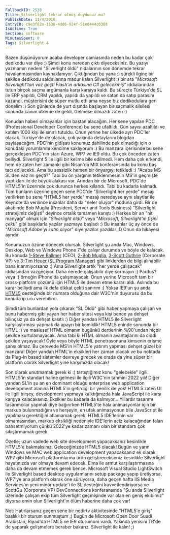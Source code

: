 ```yaml
---
FallbackID: 2539
Title: Silverlight tekrar ölmüş duydunuz mu?
PublishDate: 11/4/2010
EntryID: c9e3f82a-1536-4dd6-924f-51ed444c0388
IsActive: True
Section: software
MinutesSpent: 0
Tags: Silverlight 4
---
```

Bazen düşünüyorum acaba developer camiasında neden bu kadar çok dedikodu
var diye :) Şimdi konu nereden çıktı diyeceksiniz. Bu yazıyı yazmamın
nedeni "Silverlight öldü" nidalarının son dönemde tekrar havalanmasından
kaynaklanıyor. Çıktığından bu yana :) sürekli ilginç bir şekilde
dedikodu saldırılarına madur kalan Silverlight :) bir ara "*Microsoft
Silverlight'tan vaz geçti Flash'ın arkasına C\# gelecekmiş*"
iddialarından tutun birçok saçma argümanla karşı karşıya kaldı. Bu
süreçte Türkiye'de SL ile ERP yapıldı, CRM yapıldı, yapıldı da yapıldı
ve satan da satıp parasını kazandı, müşterisini de süper mutlu etti ama
neyse biz dedikodulara geri dönelim :) Son günlerde de yurt dışında
başlayan bir saçmalık silsilesi sonunda canım ülkeme de geldi. Gelmese
olmazdı zaten :)

Konudan haberi olmayanlar için baştan alacağım. Her sene yapılan PDC
(Professional Developer Conference) bu sene ufaltıldı. Gün sayısı
azaltıldı ve katılım 1000 kişi ile sınırlı tutuldu. Onun yerine her
ülkede ayrı PDC'ler olacak. Türkiye'de de olacak, çok yakında
detaylarını blogdan paylaşacağım. PDC'nin gidişatı konumuz dahilinde pek
olmadığı için o konudaki yorumlarımı kendime saklıyorum :) Bu manzara
içerisinde bu sene gerçekleşen PDC'nin starı Azure, WP7 ve IE9 oldu. Bu
çok önceden zaten belliydi. Silverlight 5 ile ilgili bir kelime bile
edilmedi. Hem daha çok erkendi, hem de zaten her zamanki gibi Nisan'da
MIX konferansında bu konu baş tacı edilecekti. Ama bu sessizlik hemen
bir önyargıyı tetikledi :) "Acaba MS SL'den vaz mı geçti?" Tabi bu ön
yargının tetiklenmesinin MS'in geçmişte yaptıkları ile de büyük alakası
var. Arından bir de Microsoft, PDC'de HTML5'in üzerinde çok durunca
herkes kıllandı. Tabi bu kadarla kalmadı. Tüm bunların üzerine geçen
sene PDC'de "Silverlight her yerde" mesajı verilirken bu sene "HTML5 her
yerde" mesajı neredeyse aynı slaytlar ile Keynote'da verilince insanlar
daha da "neler oluyor" moduna girdi. Bir de akabinde Bob Muglia
(President, Server and Tools Business) "Silverlight stratejimiz değişti"
deyince ortalık tamamen karıştı :) Herkes bir an "hit manyağı" olmak
için "*Silverlight öldü*" veya "*Microsoft, Silverlight'ın fişini
çekti*" gibi başıklarla yazılar yazmaya başladı :) Bu insanlar üç ay
önce de "*Microsoft Adobe'yi satın alıyor*" diye yazılar yazdılar :D
Onun da hikayesi ayrıdır.

Konumuzun özüne dönecek olursak. Silverlight şu anda Mac, Windows,
Desktop, Web ve Windows Phone 7'de çalışır durumda ve böyle de kalacak.
Bu konuda [1-Steve
Ballmer](http://www.microsoft.com/presspass/press/2010/nov10/11-01Statement.mspx)
(CEO), [2-Bob
Muglia](http://team.silverlight.net/announcement/pdc-and-silverlight/),
[3-Scott
Guthrie](http://channel9.msdn.com/Shows/SilverlightTV/Silverlight-TV-50-The-State-of-Silverlight-with-Scott-Guthrie)
(Corporate VP) ve [3-Tim Heuer (SL Program
Manager)](http://timheuer.com/blog/archive/2010/11/01/silverlight-is-dead-long-live-silverlight.aspx)
gibi linklerden de bilgi alınabilir bana inanmıyorsanız :) Ama
Silverlight artık "her yerde çalışacak" iddiasından vazgeçiyor. Daha
nerede çalışabilir diye sormayın :) Pardus? veya :) örneğin iPhone'da
çalışmayacak. Onun yerine Microsoft tam bir cross-platform çözümü için
HTML5 ile devam etme kararı aldı. Aslında bu karar belliydi ama ilk defa
dikkat çekti sanırım :) Yoksa IE9'un şu anda
[HTML5](http://www.engadget.com/2010/11/02/w3c-tests-html5-browser-compatibility-crowns-ie9-the-champ/)
desteğinde bir numara olduğuna dair W3C'nin duyurusu da bu konuda ip ucu
verebilirdi.

Şimdi tüm bunlardan yola çıkarak "SL Öldü" gibi haber yapmaya çalışan ve
bunu habermiş gibi yayan her haber sitesi veya kişi bence ya dehşet
bilinçsiz ya da dehşet kasıtlı :) Diğer yandan HTML5 ile Silverlight
karşılaştırması yapmak da apayrı bir komiklik! HTML5 eninde sonunda bir
HTML :) ve maalesef HTML olmanın bugünkü dertlerinin %90'undan hiçbir
şekilde kurtulamayacak. Ama tabi ki HTML olmanın avantajlarını da ciddi
şekilde yaşayacak! Öyle veya böyle HTML penetrasonuna kimsenin erişme
şansı olmaz. Bu çerevede MS'in HTML5'e yatırım yapması dehşet güzel bir
manzara! Diğer yandan HTML'in eksikleri her zaman olacak ve bu noktada
da Plug-In based sistemler devreye girecek ve orada da yine süper bir
platform olarak Silverlight yine karşımızda olacak!

Son olarak unutmamak gerek ki :) tartıştığımız konu "gelecekle" ilgili.
HTML5'in standart haline gelmesi ile ilgili W3C'nin tahmini 2022 yılı!
Diğer yandan SL'in şu an en dominant olduğu enterprise web application
development alanına HTML5'in getirdiği bir yenilik de yok! HTML5 zaten
UI ile ilgili birşey, development yapmaya kalktığınızda hala JavaScript
ile karşı karşıya kalacaksınız. Eksikler bu kadarla da kalmıyor...
Yıllardır tasarımı tasarımcılar yapmalı diye bağırırken HTML5'te hala
animasyonlar için bir markup bulunmadığını ve herşeyin, en ufak
animasyonun bile JavaScript ile yapılması gerektiğini atlamamak gerek.
HTML5 IDE'lerinin var olmamasından, markup eksikliği nedeniyle IDE'lerin
aciz kalacağından falan bahsetmiyorum çünkü 2022'ye kadar zamanı olan
bir standartı çok sıkıştırmamak gerek.

Özetle; uzun vadede web site development yapacaksanız kesinlikle HTML5'e
bakmalısınız. Geleceğinizde HTML5 olacak! Bugün ve yarın Windows ve MAC
web application development yapacaksanız ek olarak WP7 gibi Microsoft
platformlarına ürün geliştirecekseniz kesinlikle Silverlight hayatınızda
var olmaya devam edecek. Elma ile armut karşılaştırmasına daha da devam
etmemek gerek bence. Microsoft Visual Studio LightSwitch ile Silverlight
based desktop uygulamlarını setup package yapıp üretiyorsa, WP7'ye ana
platform olarak öne sürüyorsa, daha geçen hafta IIS Media Services'ın
yeni minör update'i ile SL desteğini kuvvetlendiriyorsa ve ScottGu
(Corporate VP) DevConnections konferansında "Şu anda Silverlight
üzerinde çalışan ekip tüm Silverlight geçmişinde var olan en geniş
ekibimiz" diyorsa emin olun Silverlight'ın ölüm haberine daha çok var!

Not: Hatırlarsanız geçen sene bir nedirtv aktivitesinde "HTML5'e giriş"
başlıklı bir oturum sunmuştum ;) Bugün de Microsoft Open Door Suudi
Arabistan, Riyad'da HTML5 ve IE9 oturumum vardı. Yakında yenisini TR'de
de yaparak gelişmelere beraber bakarız. Silverlight ile kalın! ;)


